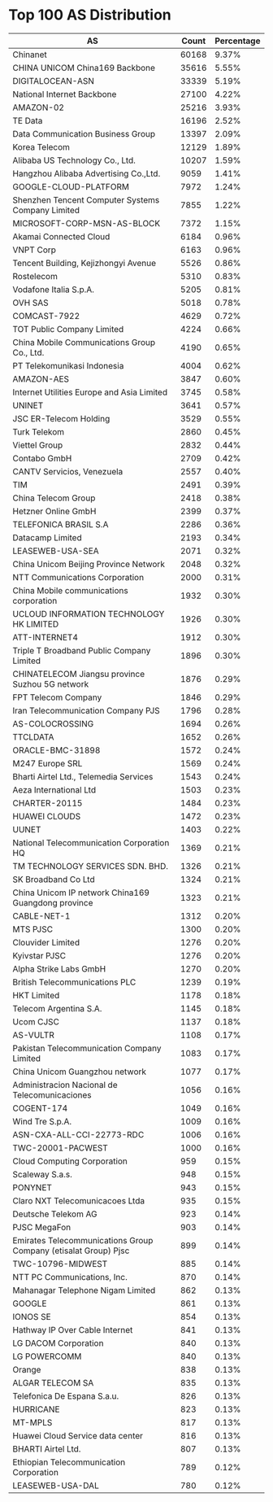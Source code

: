# Top 100 AS Distribution
| AS | Count | Percentage |
|----|----|----|
| Chinanet | 60168 | 9.37% |
| CHINA UNICOM China169 Backbone | 35616 | 5.55% |
| DIGITALOCEAN-ASN | 33339 | 5.19% |
| National Internet Backbone | 27100 | 4.22% |
| AMAZON-02 | 25216 | 3.93% |
| TE Data | 16196 | 2.52% |
| Data Communication Business Group | 13397 | 2.09% |
| Korea Telecom | 12129 | 1.89% |
| Alibaba US Technology Co., Ltd. | 10207 | 1.59% |
| Hangzhou Alibaba Advertising Co.,Ltd. | 9059 | 1.41% |
| GOOGLE-CLOUD-PLATFORM | 7972 | 1.24% |
| Shenzhen Tencent Computer Systems Company Limited | 7855 | 1.22% |
| MICROSOFT-CORP-MSN-AS-BLOCK | 7372 | 1.15% |
| Akamai Connected Cloud | 6184 | 0.96% |
| VNPT Corp | 6163 | 0.96% |
| Tencent Building, Kejizhongyi Avenue | 5526 | 0.86% |
| Rostelecom | 5310 | 0.83% |
| Vodafone Italia S.p.A. | 5205 | 0.81% |
| OVH SAS | 5018 | 0.78% |
| COMCAST-7922 | 4629 | 0.72% |
| TOT Public Company Limited | 4224 | 0.66% |
| China Mobile Communications Group Co., Ltd. | 4190 | 0.65% |
| PT Telekomunikasi Indonesia | 4004 | 0.62% |
| AMAZON-AES | 3847 | 0.60% |
| Internet Utilities Europe and Asia Limited | 3745 | 0.58% |
| UNINET | 3641 | 0.57% |
| JSC ER-Telecom Holding | 3529 | 0.55% |
| Turk Telekom | 2860 | 0.45% |
| Viettel Group | 2832 | 0.44% |
| Contabo GmbH | 2709 | 0.42% |
| CANTV Servicios, Venezuela | 2557 | 0.40% |
| TIM | 2491 | 0.39% |
| China Telecom Group | 2418 | 0.38% |
| Hetzner Online GmbH | 2399 | 0.37% |
| TELEFONICA BRASIL S.A | 2286 | 0.36% |
| Datacamp Limited | 2193 | 0.34% |
| LEASEWEB-USA-SEA | 2071 | 0.32% |
| China Unicom Beijing Province Network | 2048 | 0.32% |
| NTT Communications Corporation | 2000 | 0.31% |
| China Mobile communications corporation | 1932 | 0.30% |
| UCLOUD INFORMATION TECHNOLOGY HK LIMITED | 1926 | 0.30% |
| ATT-INTERNET4 | 1912 | 0.30% |
| Triple T Broadband Public Company Limited | 1896 | 0.30% |
| CHINATELECOM Jiangsu province Suzhou 5G network | 1876 | 0.29% |
| FPT Telecom Company | 1846 | 0.29% |
| Iran Telecommunication Company PJS | 1796 | 0.28% |
| AS-COLOCROSSING | 1694 | 0.26% |
| TTCLDATA | 1652 | 0.26% |
| ORACLE-BMC-31898 | 1572 | 0.24% |
| M247 Europe SRL | 1569 | 0.24% |
| Bharti Airtel Ltd., Telemedia Services | 1543 | 0.24% |
| Aeza International Ltd | 1503 | 0.23% |
| CHARTER-20115 | 1484 | 0.23% |
| HUAWEI CLOUDS | 1472 | 0.23% |
| UUNET | 1403 | 0.22% |
| National Telecommunication Corporation HQ | 1369 | 0.21% |
| TM TECHNOLOGY SERVICES SDN. BHD. | 1326 | 0.21% |
| SK Broadband Co Ltd | 1324 | 0.21% |
| China Unicom IP network China169 Guangdong province | 1323 | 0.21% |
| CABLE-NET-1 | 1312 | 0.20% |
| MTS PJSC | 1300 | 0.20% |
| Clouvider Limited | 1276 | 0.20% |
| Kyivstar PJSC | 1276 | 0.20% |
| Alpha Strike Labs GmbH | 1270 | 0.20% |
| British Telecommunications PLC | 1239 | 0.19% |
| HKT Limited | 1178 | 0.18% |
| Telecom Argentina S.A. | 1145 | 0.18% |
| Ucom CJSC | 1137 | 0.18% |
| AS-VULTR | 1108 | 0.17% |
| Pakistan Telecommunication Company Limited | 1083 | 0.17% |
| China Unicom Guangzhou network | 1077 | 0.17% |
| Administracion Nacional de Telecomunicaciones | 1056 | 0.16% |
| COGENT-174 | 1049 | 0.16% |
| Wind Tre S.p.A. | 1009 | 0.16% |
| ASN-CXA-ALL-CCI-22773-RDC | 1006 | 0.16% |
| TWC-20001-PACWEST | 1000 | 0.16% |
| Cloud Computing Corporation | 959 | 0.15% |
| Scaleway S.a.s. | 948 | 0.15% |
| PONYNET | 943 | 0.15% |
| Claro NXT Telecomunicacoes Ltda | 935 | 0.15% |
| Deutsche Telekom AG | 923 | 0.14% |
| PJSC MegaFon | 903 | 0.14% |
| Emirates Telecommunications Group Company (etisalat Group) Pjsc | 899 | 0.14% |
| TWC-10796-MIDWEST | 885 | 0.14% |
| NTT PC Communications, Inc. | 870 | 0.14% |
| Mahanagar Telephone Nigam Limited | 862 | 0.13% |
| GOOGLE | 861 | 0.13% |
| IONOS SE | 854 | 0.13% |
| Hathway IP Over Cable Internet | 841 | 0.13% |
| LG DACOM Corporation | 840 | 0.13% |
| LG POWERCOMM | 840 | 0.13% |
| Orange | 838 | 0.13% |
| ALGAR TELECOM SA | 835 | 0.13% |
| Telefonica De Espana S.a.u. | 826 | 0.13% |
| HURRICANE | 823 | 0.13% |
| MT-MPLS | 817 | 0.13% |
| Huawei Cloud Service data center | 816 | 0.13% |
| BHARTI Airtel Ltd. | 807 | 0.13% |
| Ethiopian Telecommunication Corporation | 789 | 0.12% |
| LEASEWEB-USA-DAL | 780 | 0.12% |
